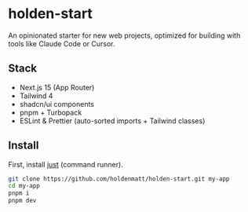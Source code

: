 # holden-start

An opinionated starter for new web projects, optimized for building with tools like Claude Code or Cursor.

## Stack

- Next.js 15 (App Router)
- Tailwind 4
- shadcn/ui components
- pnpm + Turbopack
- ESLint & Prettier (auto-sorted imports + Tailwind classes)

## Install

First, install [just](https://github.com/casey/just#installation) (command runner).

```bash
git clone https://github.com/holdenmatt/holden-start.git my-app
cd my-app
pnpm i
pnpm dev
```